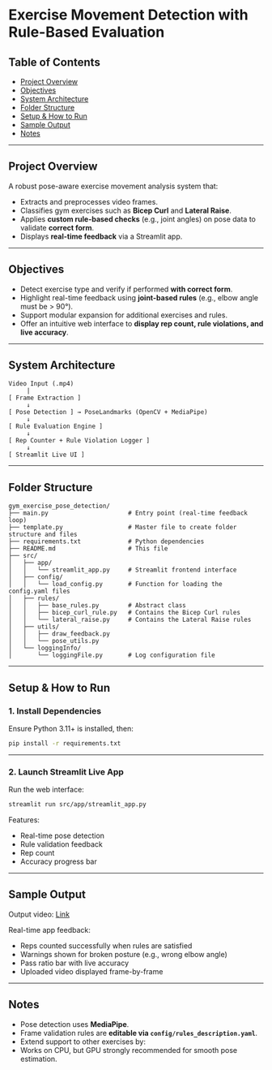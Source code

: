 # Exercise Movement Detection with Rule-Based Evaluation

## Table of Contents

* [Project Overview](#project-overview)
* [Objectives](#objectives)
* [System Architecture](#system-architecture)
* [Folder Structure](#folder-structure)
* [Setup & How to Run](#setup--how-to-run)
* [Sample Output](#sample-output)
* [Notes](#notes)

---

## Project Overview

A robust pose-aware exercise movement analysis system that:

* Extracts and preprocesses video frames.
* Classifies gym exercises such as **Bicep Curl** and **Lateral Raise**.
* Applies **custom rule-based checks** (e.g., joint angles) on pose data to validate **correct form**.
* Displays **real-time feedback** via a Streamlit app.

---

## Objectives

* Detect exercise type and verify if performed **with correct form**.
* Highlight real-time feedback using **joint-based rules** (e.g., elbow angle must be > 90°).
* Support modular expansion for additional exercises and rules.
* Offer an intuitive web interface to **display rep count, rule violations, and live accuracy**.

---

## System Architecture

```text
Video Input (.mp4)
     |
[ Frame Extraction ]
     ↓
[ Pose Detection ] → PoseLandmarks (OpenCV + MediaPipe)
     ↓
[ Rule Evaluation Engine ]
     ↓
[ Rep Counter + Rule Violation Logger ]
     ↓
[ Streamlit Live UI ]
```

---

## Folder Structure

```text
gym_exercise_pose_detection/
├── main.py                      # Entry point (real-time feedback loop)
├── template.py                  # Master file to create folder structure and files
├── requirements.txt             # Python dependencies
├── README.md                    # This file
├── src/
│   ├── app/
│   │   └── streamlit_app.py     # Streamlit frontend interface
│   ├── config/
│   │   └── load_config.py       # Function for loading the config.yaml files
│   ├── rules/
│   │   ├── base_rules.py        # Abstract class
│   │   ├── bicep_curl_rule.py   # Contains the Bicep Curl rules
│   │   └── lateral_raise.py     # Contains the Lateral Raise rules
│   ├── utils/
│   │   ├── draw_feedback.py
│   │   └── pose_utils.py
│   └── loggingInfo/
│       └── loggingFile.py       # Log configuration file
```

---

## Setup & How to Run

### 1. Install Dependencies

Ensure Python 3.11+ is installed, then:

```bash
pip install -r requirements.txt
```

---

### 2. Launch Streamlit Live App

Run the web interface:

```bash
streamlit run src/app/streamlit_app.py
```

Features:

* Real-time pose detection
* Rule validation feedback
* Rep count
* Accuracy progress bar

---

## Sample Output

Output video: [Link](https://drive.google.com/drive/folders/19miin2IzUx6KrV4sDLU38nECgYaB6rE-?usp=sharing)

Real-time app feedback:

* Reps counted successfully when rules are satisfied
* Warnings shown for broken posture (e.g., wrong elbow angle)
* Pass ratio bar with live accuracy
* Uploaded video displayed frame-by-frame

---

## Notes

* Pose detection uses **MediaPipe**.
* Frame validation rules are **editable via `config/rules_description.yaml`**.
* Extend support to other exercises by:
* Works on CPU, but GPU strongly recommended for smooth pose estimation.

